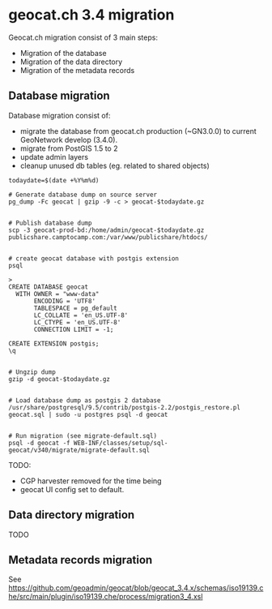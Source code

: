# geocat.ch 3.4 migration

Geocat.ch migration consist of 3 main steps:

* Migration of the database
* Migration of the data directory
* Migration of the metadata records


## Database migration

Database migration consist of:
* migrate the database from geocat.ch production (~GN3.0.0) to current GeoNetwork develop (3.4.0).
* migrate from PostGIS 1.5 to 2
* update admin layers 
* cleanup unused db tables (eg. related to shared objects)

 
```
todaydate=$(date +%Y%m%d)

# Generate database dump on source server
pg_dump -Fc geocat | gzip -9 -c > geocat-$todaydate.gz


# Publish database dump
scp -3 geocat-prod-bd:/home/admin/geocat-$todaydate.gz publicshare.camptocamp.com:/var/www/publicshare/htdocs/


# create geocat database with postgis extension
psql 

>
CREATE DATABASE geocat
  WITH OWNER = "www-data"
       ENCODING = 'UTF8'
       TABLESPACE = pg_default
       LC_COLLATE = 'en_US.UTF-8'
       LC_CTYPE = 'en_US.UTF-8'
       CONNECTION LIMIT = -1;
       
CREATE EXTENSION postgis;
\q


# Ungzip dump
gzip -d geocat-$todaydate.gz


# Load database dump as postgis 2 database
/usr/share/postgresql/9.5/contrib/postgis-2.2/postgis_restore.pl geocat.sql | sudo -u postgres psql -d geocat


# Run migration (see migrate-default.sql)
psql -d geocat -f WEB-INF/classes/setup/sql-geocat/v340/migrate/migrate-default.sql 
```

TODO:

* CGP harvester removed for the time being
* geocat UI config set to default.

## Data directory migration

TODO


## Metadata records migration

See https://github.com/geoadmin/geocat/blob/geocat_3.4.x/schemas/iso19139.che/src/main/plugin/iso19139.che/process/migration3_4.xsl
